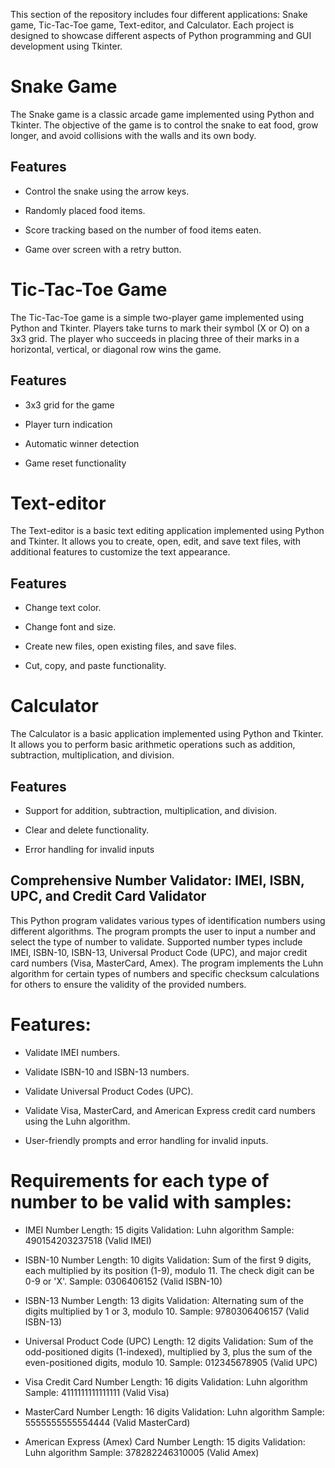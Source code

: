 This section of the repository includes four different applications: Snake game, Tic-Tac-Toe game, Text-editor, and Calculator. Each project is designed to showcase different aspects of Python programming and GUI development using Tkinter.


# Snake Game
The Snake game is a classic arcade game implemented using Python and Tkinter. The objective of the game is to control the snake to eat food, grow longer, and avoid collisions with the walls and its own body.

## Features
- Control the snake using the arrow keys.

- Randomly placed food items.

- Score tracking based on the number of food items eaten.

- Game over screen with a retry button.


# Tic-Tac-Toe Game
The Tic-Tac-Toe game is a simple two-player game implemented using Python and Tkinter. Players take turns to mark their symbol (X or O) on a 3x3 grid. The player who succeeds in placing three of their marks in a horizontal, vertical, or diagonal row wins the game.

## Features
- 3x3 grid for the game

- Player turn indication

- Automatic winner detection

- Game reset functionality


# Text-editor
The Text-editor is a basic text editing application implemented using Python and Tkinter. It allows you to create, open, edit, and save text files, with additional features to customize the text appearance.

## Features
- Change text color.

- Change font and size.

- Create new files, open existing files, and save files.

- Cut, copy, and paste functionality.


# Calculator
The Calculator is a basic application implemented using Python and Tkinter. It allows you to perform basic arithmetic operations such as addition, subtraction, multiplication, and division.

## Features
- Support for addition, subtraction, multiplication, and division.

- Clear and delete functionality.

- Error handling for invalid inputs



## Comprehensive Number Validator: IMEI, ISBN, UPC, and Credit Card Validator

This Python program validates various types of identification numbers using different algorithms. The program prompts the user to input a number and select the type of number to validate. Supported number types include IMEI, ISBN-10, ISBN-13, Universal Product Code (UPC), and major credit card numbers (Visa, MasterCard, Amex). The program implements the Luhn algorithm for certain types of numbers and specific checksum calculations for others to ensure the validity of the provided numbers.

# Features:

- Validate IMEI numbers.

- Validate ISBN-10 and ISBN-13 numbers.

- Validate Universal Product Codes (UPC).

- Validate Visa, MasterCard, and American Express credit card numbers using the Luhn algorithm.

- User-friendly prompts and error handling for invalid inputs.

# Requirements for each type of number to be valid with samples:

- IMEI Number
Length: 15 digits
Validation: Luhn algorithm
Sample: 490154203237518 (Valid IMEI)

- ISBN-10 Number
Length: 10 digits
Validation: Sum of the first 9 digits, each multiplied by its position (1-9), modulo 11. The check digit can be 0-9 or 'X'.
Sample: 0306406152 (Valid ISBN-10)

- ISBN-13 Number
Length: 13 digits
Validation: Alternating sum of the digits multiplied by 1 or 3, modulo 10.
Sample: 9780306406157 (Valid ISBN-13)

- Universal Product Code (UPC)
Length: 12 digits
Validation: Sum of the odd-positioned digits (1-indexed), multiplied by 3, plus the sum of the even-positioned digits, modulo 10.
Sample: 012345678905 (Valid UPC)

- Visa Credit Card Number
Length: 16 digits
Validation: Luhn algorithm
Sample: 4111111111111111 (Valid Visa)

- MasterCard Number
Length: 16 digits
Validation: Luhn algorithm
Sample: 5555555555554444 (Valid MasterCard)

- American Express (Amex) Card Number
Length: 15 digits
Validation: Luhn algorithm
Sample: 378282246310005 (Valid Amex)
